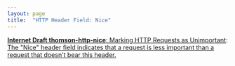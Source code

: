```yaml
---
layout: page
title:  "HTTP Header Field: Nice"
---
```


[**Internet Draft thomson-http-nice**: Marking HTTP Requests as Unimportant](/specs/IETF/I-D/thomson-http-nice "An HTTP &#34;Nice&#34; header field is defined that marks a request as low priority. Intermediaries can choose to discard the request or serve it from cache rather than forwarding it to an origin server. This enables constrained origin servers, such as those that rely on battery power, to avoid expending limited resources on serving requests."): [The "Nice" header field indicates that a request is less important than a request that doesn't bear this header.](http://tools.ietf.org/html/draft-thomson-http-nice#section-2)

